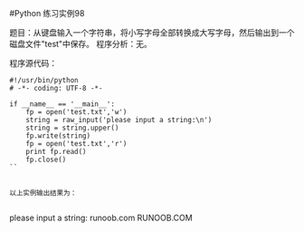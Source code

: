 #Python 练习实例98



题目：从键盘输入一个字符串，将小写字母全部转换成大写字母，然后输出到一个磁盘文件"test"中保存。
程序分析：无。

程序源代码：


```
#!/usr/bin/python
# -*- coding: UTF-8 -*-

if __name__ == '__main__':
    fp = open('test.txt','w')
    string = raw_input('please input a string:\n')
    string = string.upper()
    fp.write(string)
    fp = open('test.txt','r')
    print fp.read()
    fp.close()
``


以上实例输出结果为：


```
please input a string:
runoob.com
RUNOOB.COM
```